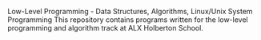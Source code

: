 Low-Level Programming - Data Structures, Algorithms, Linux/Unix System Programming
This repository contains programs written for the low-level programming and algorithm track at ALX Holberton School.
